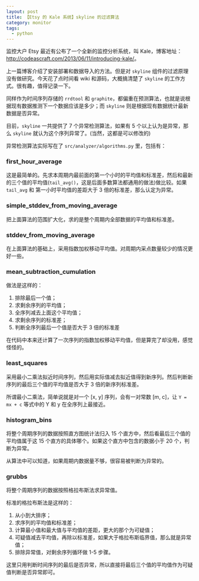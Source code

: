 ```yaml
---
layout: post
title: 【Etsy 的 Kale 系统】skyline 的过滤算法
category: monitor
tags:
  - python
---
```


监控大户 Etsy 最近有公布了一个全新的监控分析系统，叫 Kale，博客地址：<http://codeascraft.com/2013/06/11/introducing-kale/>。

上一篇博客介绍了安装部署和数据导入的方法。但是对 `skyline` 组件的过滤原理没有做研究。今天花了点时间看 wiki 和源码，大概搞清楚了 `skyline` 的工作方式。很有趣，值得记录一下。

同样作为时间序列存储的 `rrdtool` 和 `graphite`，都偏重在预测算法，也就是说根据现有数据推测下一个数据应该是多少；而 `skyline` 则是根据现有数据统计最新数据是否异常。

目前，`skyline` 一共提供了 7  个异常检测算法，如果有 5 个以上认为是异常，那么 `skyline` 就认为这个序列异常了。(当然，这都是可以修改的)

异常检测算法实际写在了 `src/analyzer/algorithms.py` 里，包括有：

### first_hour_average

这是最简单的。先求本周期内最前面的第一个小时的平均值和标准差，然后和最新的三个值的平均值(`tail_avg()`，这是后面多数算法都通用的做法)做比较。如果 `tail_avg` 和 第一小时平均值的差距大于 3 倍的标准差，那么认定为异常。

### simple_stddev_from_moving_average

把上面算法的范围扩大化，求的是整个周期内全部数据的平均值和标准差。

### stddev_from_moving_average

在上面算法的基础上，采用指数加权移动平均值。对周期内采点数量较少的情况更好一些。

### mean_subtraction_cumulation

做法是这样的：

1. 排除最后一个值；
2. 求剩余序列的平均值；
2. 全序列减去上面这个平均值；
3. 求剩余序列的标准差；
4. 判断全序列最后一个值是否大于 3 倍的标准差

在代码中本来还计算了一次序列的指数加权移动平均值，但是算完了却没用，感觉怪怪的。

### least_squares

采用最小二乘法拟近时间序列，然后用实际值减去拟近值得到新序列。然后判断新序列的最后三个值的平均值是否大于 3 倍的新序列标准差。

所谓最小二乘法，简单说就是对一个 [x, y] 序列，会有一对常数 [m, c]，让 `Y = mx + c` 等式中的 Y 和 y 在全序列上最接近。

### histogram_bins

将整个周期序列的数据按照直方图统计法归入 15 个直方中，然后看最后三个值的平均值属于这 15 个直方的具体哪个。如果这个直方中包含的数据小于 20 个，判断为异常。

从算法中可以知道，如果周期内数据量不够，很容易被判断为异常的。

### grubbs

将整个周期序列的数据按照格拉布斯法求异常值。

标准的格拉布斯法是这样的：

1. 从小到大排序；
2. 求序列的平均值和标准差；
3. 计算最小值和最大值与平均值的差距，更大的那个为可疑值；
4. 可疑值减去平均值，再除以标准差，如果大于格拉布斯临界值，那么就是异常值；
5. 排除异常值，对剩余序列循环做 1-5 步骤。

这里只用判断时间序列的最后是否异常，所以直接将最后三个值的平均值作为可疑值判断是否异常即可。

